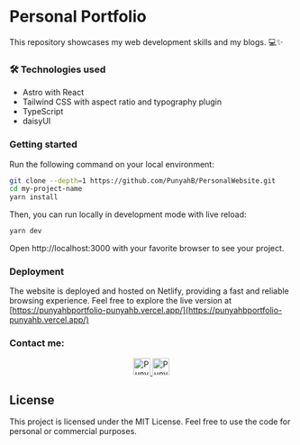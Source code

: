 # Personal Portfolio

This repository showcases my web development skills and my blogs. 💻✨

### 🛠️ Technologies used

-  Astro with React
-  Tailwind CSS with aspect ratio and typography plugin
-  TypeScript
-  daisyUI

### Getting started

Run the following command on your local environment:

```bash
git clone --depth=1 https://github.com/PunyahB/PersonalWebsite.git
cd my-project-name
yarn install
```

Then, you can run locally in development mode with live reload:

```bash
yarn dev
```

Open http://localhost:3000 with your favorite browser to see your project.


### Deployment

The website is deployed and hosted on Netlify, providing a fast and reliable browsing experience. Feel free to explore the live version at [https://punyahbportfolio-punyahb.vercel.app/](https://punyahbportfolio-punyahb.vercel.app/)


### Contact me:

<p align="center">

  <a href="https://www.linkedin.com/in/punyah-baghla-2b9ab3289/">
    <img src="https://www.vectorlogo.zone/logos/linkedin/linkedin-icon.svg" alt="Punyah's LinkedIn Profile" height="30" width="30">
  </a>


  <a href="https://twitter.com/iamrockstar211">
    <img src="https://cdn.svgporn.com/logos/twitter.svg" alt="Punyah's Twitter Profile" height="30" width="30">
  </a>
  
</p>
  

## License

This project is licensed under the MIT License. Feel free to use the code for personal or commercial purposes.

